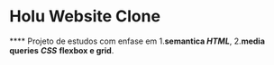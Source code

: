 # Holu Website Clone

**** Projeto de estudos com enfase em 1.__semantica *HTML*__, 2.__media queries__ **_CSS_** __flexbox e grid__.